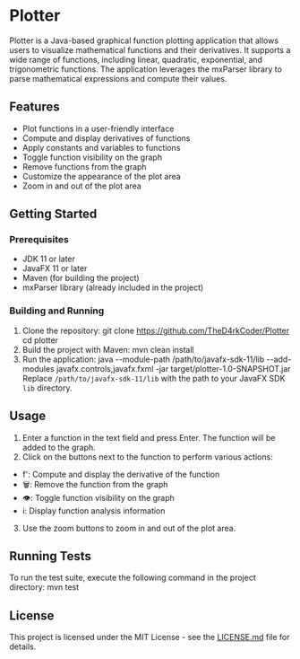 # Plotter

Plotter is a Java-based graphical function plotting application that allows users to visualize mathematical functions and their derivatives. It supports a wide range of functions, including linear, quadratic, exponential, and trigonometric functions. The application leverages the mxParser library to parse mathematical expressions and compute their values.

## Features

- Plot functions in a user-friendly interface
- Compute and display derivatives of functions
- Apply constants and variables to functions
- Toggle function visibility on the graph
- Remove functions from the graph
- Customize the appearance of the plot area
- Zoom in and out of the plot area

## Getting Started

### Prerequisites

- JDK 11 or later
- JavaFX 11 or later
- Maven (for building the project)
- mxParser library (already included in the project)

### Building and Running

1. Clone the repository:
git clone https://github.com/TheD4rkCoder/Plotter
cd plotter
2. Build the project with Maven:
mvn clean install
3. Run the application:
java --module-path /path/to/javafx-sdk-11/lib --add-modules javafx.controls,javafx.fxml -jar target/plotter-1.0-SNAPSHOT.jar
Replace `/path/to/javafx-sdk-11/lib` with the path to your JavaFX SDK `lib` directory.

## Usage

1. Enter a function in the text field and press Enter. The function will be added to the graph.
2. Click on the buttons next to the function to perform various actions:
- f': Compute and display the derivative of the function
- 🗑️: Remove the function from the graph
- 👁️: Toggle function visibility on the graph
- i: Display function analysis information
3. Use the zoom buttons to zoom in and out of the plot area.

## Running Tests

To run the test suite, execute the following command in the project directory:
mvn test

## License

This project is licensed under the MIT License - see the [LICENSE.md](LICENSE.md) file for details.


